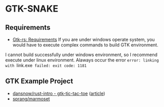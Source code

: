 # GTK-SNAKE

## Requirements
* [Gtk-rs: Requirements](http://gtk-rs.org/docs/requirements.html)
If you are under windows operate system, you would have to execute complex commands to build GTK environment. 

I cannot build successfully under windows environment, so I recommend execute under linux environment.
Alaways occur the error `error: linking with `link.exe` failed: exit code: 1181`

## GTK Example Project
* [dansnow/rust-intro - gtk-tic-tac-toe](https://github.com/DanSnow/rust-intro/tree/master/gtk-tic-tac-toe/src) ([article](https://ithelp.ithome.com.tw/articles/10206443))
* [sprang/marmoset](https://github.com/sprang/marmoset)
